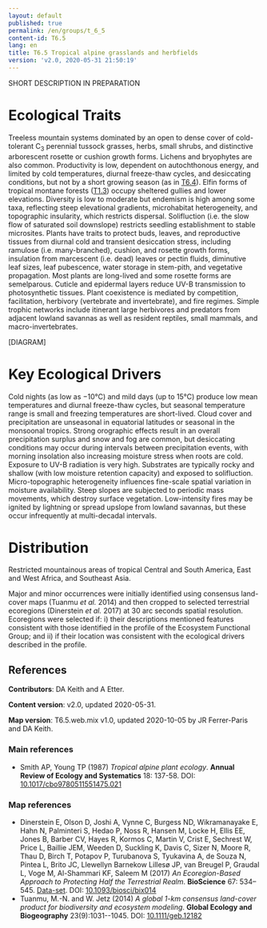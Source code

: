 ```yaml
---
layout: default
published: true
permalink: /en/groups/t_6_5
content-id: T6.5
lang: en
title: T6.5 Tropical alpine grasslands and herbfields
version: 'v2.0, 2020-05-31 21:50:19'
---
```


SHORT DESCRIPTION IN PREPARATION

# Ecological Traits
 
Treeless mountain systems dominated by an open to dense cover of cold-tolerant C<sub>3</sub> perennial tussock grasses, herbs, small shrubs, and distinctive arborescent rosette or cushion growth forms. Lichens and bryophytes are also common. Productivity is low, dependent on autochthonous energy, and limited by cold temperatures, diurnal freeze-thaw cycles, and desiccating conditions, but not by a short growing season (as in [T6.4](/explore/groups/T6.4)). Elfin forms of tropical montane forests ([T1.3](/explore/groups/T1.3)) occupy sheltered gullies and lower elevations. Diversity is low to moderate but endemism is high among some taxa, reflecting steep elevational gradients, microhabitat heterogeneity, and topographic insularity, which restricts dispersal. Solifluction (i.e. the slow flow of saturated soil downslope) restricts seedling establishment to stable microsites. Plants have traits to protect buds, leaves, and reproductive tissues from diurnal cold and transient desiccation stress, including ramulose (i.e. many-branched), cushion, and rosette growth forms, insulation from marcescent (i.e. dead) leaves or pectin fluids, diminutive leaf sizes, leaf pubescence, water storage in stem-pith, and vegetative propagation. Most plants are long-lived and some rosette forms are semelparous. Cuticle and epidermal layers reduce UV-B transmission to photosynthetic tissues. Plant coexistence is mediated by competition, facilitation, herbivory (vertebrate and invertebrate), and fire regimes. Simple trophic networks include itinerant large herbivores and predators from adjacent lowland savannas as well as resident reptiles, small mammals, and macro-invertebrates.

[DIAGRAM]

# Key Ecological Drivers
 
Cold nights (as low as −10°C) and mild days (up to 15°C) produce low mean temperatures and diurnal freeze-thaw cycles, but seasonal temperature range is small and freezing temperatures are short-lived. Cloud cover and precipitation are unseasonal in equatorial latitudes or seasonal in the monsoonal tropics. Strong orographic effects result in an overall precipitation surplus and snow and fog are common, but desiccating conditions may occur during intervals between precipitation events, with morning insolation also increasing moisture stress when roots are cold. Exposure to UV-B radiation is very high. Substrates are typically rocky and shallow (with low moisture retention capacity) and exposed to solifluction. Micro-topographic heterogeneity influences fine-scale spatial variation in moisture availability. Steep slopes are subjected to periodic mass movements, which destroy surface vegetation. Low-intensity fires may be ignited by lightning or spread upslope from lowland savannas, but these occur infrequently at multi-decadal intervals.
 
# Distribution
 
Restricted mountainous areas of tropical Central and South America, East and West Africa, and Southeast Asia.

Major and minor occurrences were initially identified using consensus land-cover maps (Tuanmu _et al._ 2014) and then cropped to selected terrestrial ecoregions (Dinerstein _et al._ 2017) at 30 arc seconds spatial resolution. Ecoregions were selected if: i) their descriptions mentioned features consistent with those identified in the profile of the Ecosystem Functional Group; and ii) if their location was consistent with the ecological drivers described in the profile.

## References

**Contributors**: DA Keith and A Etter.

**Content version**: v2.0, updated 2020-05-31.

**Map version**: T6.5.web.mix v1.0, updated 2020-10-05 by JR Ferrer-Paris and DA Keith.

### Main references
* Smith AP, Young TP  (1987) *Tropical alpine plant ecology*. **Annual Review of Ecology and Systematics** 18: 137-58. DOI: [10.1017/cbo9780511551475.021](http://doi.org/10.1017/cbo9780511551475.021)

### Map references
* Dinerstein E, Olson D, Joshi A, Vynne C, Burgess ND, Wikramanayake E, Hahn N, Palminteri S, Hedao P, Noss R, Hansen M, Locke H, Ellis EE, Jones B, Barber CV, Hayes R, Kormos C, Martin V, Crist E, Sechrest W, Price L, Baillie JEM, Weeden D, Suckling K, Davis C, Sizer N, Moore R, Thau D, Birch T, Potapov P, Turubanova S, Tyukavina A, de Souza N, Pintea L, Brito JC, Llewellyn Barnekow Lillesø JP, van Breugel P, Graudal L, Voge M, Al-Shammari KF, Saleem M  (2017) *An Ecoregion-Based Approach to Protecting Half the Terrestrial Realm*. **BioScience** 67: 534–545. [Data-set](https://ecoregions2017.appspot.com/). DOI: [10.1093/biosci/bix014](http://doi.org/10.1093/biosci/bix014)
* Tuanmu, M.-N. and W. Jetz (2014) *A global 1-km consensus land-cover product for biodiversity and ecosystem modeling*. **Global Ecology and Biogeography** 23(9):1031--1045. DOI: [10.1111/geb.12182](http://doi.org/10.1111/geb.12182)
